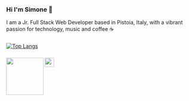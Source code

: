### Hi I'm Simone 👋

I am a Jr. Full Stack Web Developer based in Pistoia, Italy, with a vibrant passion for technology, music and coffee ☕ 

###
[![Top Langs](https://github-readme-stats.vercel.app/api/top-langs/?username=elmurie&langs_count=8&layout=compact)](https://github.com/elmurie/github-readme-stats)

###
<a href="https://www.linkedin.com/in/simone-morieri/"><img src="http://www.giorgionadali.com/storage/2019/05/Linkedin.png" align="left" width="100" ></a> <a mailto="elmurie@gmail.com"><img src="https://upload.wikimedia.org/wikipedia/commons/thumb/4/4e/Mail_%28iOS%29.svg/600px-Mail_%28iOS%29.svg.png" align="left" height="25" ></a>

